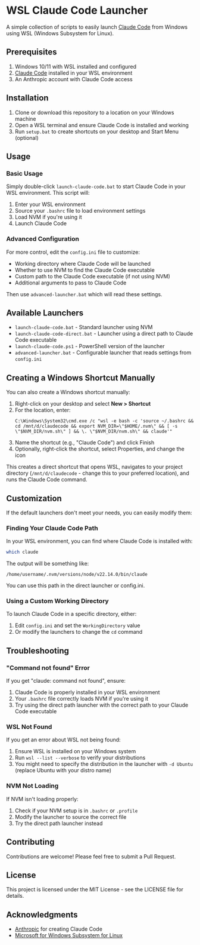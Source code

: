 # WSL Claude Code Launcher

A simple collection of scripts to easily launch [Claude Code](https://docs.anthropic.com/en/docs/agents-and-tools/claude-code/overview) from Windows using WSL (Windows Subsystem for Linux).

## Prerequisites

1. Windows 10/11 with WSL installed and configured
2. [Claude Code](https://docs.anthropic.com/en/docs/agents-and-tools/claude-code/overview) installed in your WSL environment
3. An Anthropic account with Claude Code access

## Installation

1. Clone or download this repository to a location on your Windows machine
2. Open a WSL terminal and ensure Claude Code is installed and working
3. Run `setup.bat` to create shortcuts on your desktop and Start Menu (optional)

## Usage

### Basic Usage

Simply double-click `launch-claude-code.bat` to start Claude Code in your WSL environment. This script will:

1. Enter your WSL environment
2. Source your `.bashrc` file to load environment settings
3. Load NVM if you're using it
4. Launch Claude Code

### Advanced Configuration

For more control, edit the `config.ini` file to customize:

- Working directory where Claude Code will be launched
- Whether to use NVM to find the Claude Code executable
- Custom path to the Claude Code executable (if not using NVM)
- Additional arguments to pass to Claude Code

Then use `advanced-launcher.bat` which will read these settings.

## Available Launchers

- `launch-claude-code.bat` - Standard launcher using NVM
- `launch-claude-code-direct.bat` - Launcher using a direct path to Claude Code executable
- `launch-claude-code.ps1` - PowerShell version of the launcher
- `advanced-launcher.bat` - Configurable launcher that reads settings from `config.ini`

## Creating a Windows Shortcut Manually

You can also create a Windows shortcut manually:

1. Right-click on your desktop and select **New > Shortcut**
2. For the location, enter:
   ```
   C:\Windows\System32\cmd.exe /c "wsl -e bash -c 'source ~/.bashrc && cd /mnt/d/claudecode && export NVM_DIR=\"$HOME/.nvm\" && [ -s \"$NVM_DIR/nvm.sh\" ] && \. \"$NVM_DIR/nvm.sh\" && claude'"
   ```
3. Name the shortcut (e.g., "Claude Code") and click Finish
4. Optionally, right-click the shortcut, select Properties, and change the icon

This creates a direct shortcut that opens WSL, navigates to your project directory (`/mnt/d/claudecode` - change this to your preferred location), and runs the Claude Code command.

## Customization

If the default launchers don't meet your needs, you can easily modify them:

### Finding Your Claude Code Path

In your WSL environment, you can find where Claude Code is installed with:

```bash
which claude
```

The output will be something like:
```
/home/username/.nvm/versions/node/v22.14.0/bin/claude
```

You can use this path in the direct launcher or config.ini.

### Using a Custom Working Directory

To launch Claude Code in a specific directory, either:

1. Edit `config.ini` and set the `WorkingDirectory` value
2. Or modify the launchers to change the `cd` command

## Troubleshooting

### "Command not found" Error

If you get "claude: command not found", ensure:

1. Claude Code is properly installed in your WSL environment
2. Your `.bashrc` file correctly loads NVM if you're using it
3. Try using the direct path launcher with the correct path to your Claude Code executable

### WSL Not Found

If you get an error about WSL not being found:

1. Ensure WSL is installed on your Windows system
2. Run `wsl --list --verbose` to verify your distributions
3. You might need to specify the distribution in the launcher with `-d Ubuntu` (replace Ubuntu with your distro name)

### NVM Not Loading

If NVM isn't loading properly:

1. Check if your NVM setup is in `.bashrc` or `.profile`
2. Modify the launcher to source the correct file
3. Try the direct path launcher instead

## Contributing

Contributions are welcome! Please feel free to submit a Pull Request.

## License

This project is licensed under the MIT License - see the LICENSE file for details.

## Acknowledgments

- [Anthropic](https://www.anthropic.com/) for creating Claude Code
- [Microsoft for Windows Subsystem for Linux](https://learn.microsoft.com/en-us/windows/wsl/)

